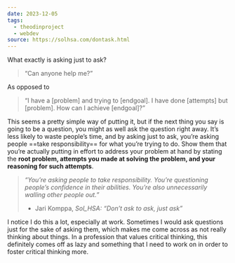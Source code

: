 ```yaml
---
date: 2023-12-05
tags:
  - theodinproject
  - webdev
source: https://solhsa.com/dontask.html
---
```

What exactly is asking just to ask?

> “Can anyone help me?”

As opposed to

> “I have a [problem] and trying to [endgoal]. I have done [attempts] but [problem]. How can I achieve [endgoal]?”

This seems a pretty simple way of putting it, but if the next thing you say is going to be a question, you might as well ask the question right away. It’s less likely to waste people’s time, and by asking just to ask, you’re asking people ==take responsibility== for what you’re trying to do. Show them that you’re actually putting in effort to address your problem at hand by stating the **root problem, attempts you made at solving the problem, and your reasoning for such attempts**.

> *“You’re asking people to take responsibility. You’re questioning people’s confidence in their abilities. You’re also unnecessarily walling other people out.”*
> - Jari Komppa, *Sol_HSA: “Don’t ask to ask, just ask”*

I notice I do this a lot, especially at work. Sometimes I would ask questions just for the sake of asking them, which makes me come across as not really thinking about things. In a profession that values critical thinking, this definitely comes off as lazy and something that I need to work on in order to foster critical thinking more.